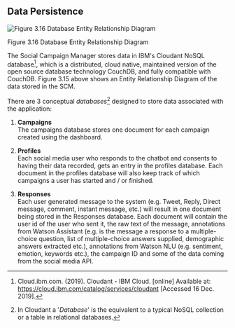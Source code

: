 
Data Persistence
----------------

![Figure 3.16 Database Entity Relationship
Diagram](./media/image20.png)

Figure 3.16 Database Entity Relationship
Diagram

The Social Campaign Manager stores data in IBM's Cloudant NoSQL
database[^7], which is a distributed, cloud native, maintained version
of the open source database technology CouchDB, and fully compatible
with CouchDB. Figure 3.15 above shows an Entity Relationship Diagram of
the data stored in the SCM.

There are 3 conceptual *databases*[^8] designed to store data associated
with the application:

1.  **Campaigns**\
    The campaigns database stores one document for each campaign created
    using the dashboard.

2.  **Profiles**\
    Each social media user who responds to the chatbot and consents to
    having their data recorded, gets an entry in the profiles database.
    Each document in the profiles database will also keep track of which
    campaigns a user has started and / or finished.

3.  **Responses**\
    Each user generated message to the system (e.g. Tweet, Reply, Direct
    message, comment, instant message, etc.) will result in one document
    being stored in the Responses database. Each document will contain
    the user id of the user who sent it, the raw text of the message,
    annotations from Watson Assistant (e.g. is the message a response to
    a multiple-choice question, list of multiple-choice answers
    supplied, demographic answers extracted etc.), annotations from
    Watson NLU (e.g. sentiment, emotion, keywords etc.), the campaign ID
    and some of the data coming from the social media API.

[^7]: Cloud.ibm.com. (2019). Cloudant - IBM Cloud. \[online\] Available
    at: <https://cloud.ibm.com/catalog/services/cloudant> \[Accessed 16
    Dec. 2019\].

[^8]: In Cloudant a '*Database*' is the equivalent to a typical NoSQL
    collection or a table in relational databases.
